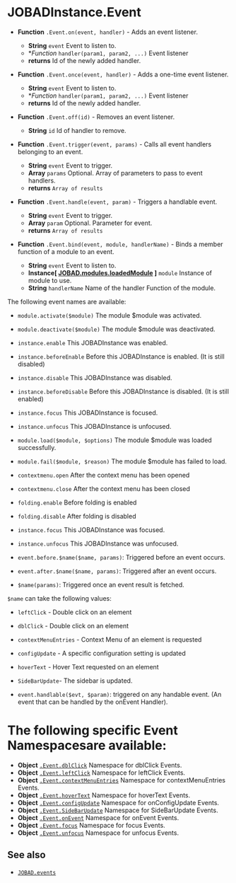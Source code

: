 # JOBADInstance.Event

* **Function** `.Event.on(event, handler)` - Adds an event listener. 
    * **String** `event` Event to listen to. 
    * **Function* `handler(param1, param2, ...)` Event listener
    * **returns** Id of the newly added handler. 

* **Function** `.Event.once(event, handler)` - Adds a one-time  event listener. 
    * **String** `event` Event to listen to. 
    * **Function* `handler(param1, param2, ...)` Event listener
    * **returns** Id of the newly added handler. 

* **Function** `.Event.off(id)` - Removes an event listener. 
    * **String** `id` Id of handler to remove. 

* **Function** `.Event.trigger(event, params)` - Calls all event handlers belonging to an event. 
    * **String** `event` Event to trigger. 
    * **Array** `params` Optional. Array of parameters to pass to event handlers.
    * **returns** `Array of results`

* **Function** `.Event.handle(event, param)` - Triggers a handlable event. 
    * **String** `event` Event to trigger. 
    * **Array** `param` Optional. Parameter for event. 
    * **returns** `Array of results`

* **Function** `.Event.bind(event, module, handlerName)` - Binds a member function of a module to an event. 
    * **String** `event` Event to listen to. 
    * **Instance[ [JOBAD.modules.loadedModule](../../JOBAD.modules/loadedModule.md) ]** `module` Instance of module to use. 
    * **String** `handlerName` Name of the handler Function of the module. 

The following event names are available: 


* `module.activate($module)` The module $module was activated. 
* `module.deactivate($module)` The module $module was deactivated. 

* `instance.enable` This JOBADInstance was enabled. 
* `instance.beforeEnable` Before this JOBADInstance is enabled.  (It is still disabled)
* `instance.disable` This JOBADInstance was disabled. 
* `instance.beforeDisable` Before this JOBADInstance is disabled.  (It is still enabled)
* `instance.focus` This JOBADInstance is focused. 
* `instance.unfocus` This JOBADInstance is unfocused. 

* `module.load($module, $options)` The module $module was loaded successfully. 
* `module.fail($module, $reason)` The module $module has failed to load. 

* `contextmenu.open` After the context menu has been opened
* `contextmenu.close` After the context menu has been closed

* `folding.enable` Before folding is enabled
* `folding.disable` After folding is disabled

* `instance.focus` This JOBADInstance was focused. 
* `instance.unfocus` This JOBADInstance was unfocused. 

* `event.before.$name($name, params)`: Triggered before an event occurs. 
* `event.after.$name($name, params)`: Triggered after an event occurs. 
* `$name(params)`: Triggered once an event result is fetched. 

`$name` can take the following values: 

* `leftClick` - Double click on an element
* `dblClick` - Double click on an element
* `contextMenuEntries` - Context Menu of an element is requested
* `configUpdate` - A specific configuration setting is updated
* `hoverText` - Hover Text requested on an element
* `SideBarUpdate`- The sidebar is updated. 

* `event.handlable($evt, $param)`: triggered on any handable event. (An event that can be handled by the onEvent Handler). 

# The following specific Event Namespacesare available: 

* **Object** [`.Event.dblClick`](dblClick.md) Namespace for dblClick Events. 
* **Object** [`.Event.leftClick`](leftClick.md) Namespace for leftClick Events. 
* **Object** [`.Event.contextMenuEntries`](contextMenuEntries.md) Namespace for contextMenuEntries Events. 
* **Object** [`.Event.hoverText`](hoverText.md) Namespace for hoverText Events. 
* **Object** [`.Event.configUpdate`](configUpdate.md) Namespace for onConfigUpdate Events. 
* **Object** [`.Event.SideBarUpdate`](SideBarUpdate.md) Namespace for SideBarUpdate Events. 
* **Object** [`.Event.onEvent`](onEvent.md) Namespace for onEvent Events. 
* **Object** [`.Event.focus`](focus.md) Namespace for focus Events. 
* **Object** [`.Event.unfocus`](unfocus.md) Namespace for unfocus Events. 

## See also

* [`JOBAD.events`](../../JOBAD.events/index.md)

